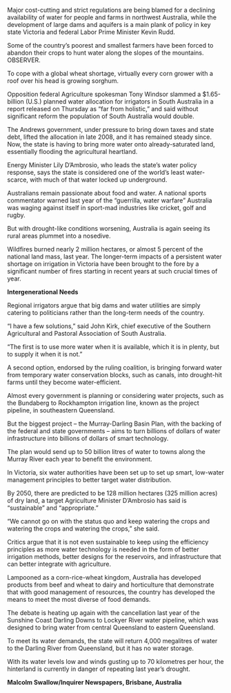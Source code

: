 Major cost-cutting and strict regulations are being blamed for a declining availability of water for people and farms in northwest Australia, while the development of large dams and aquifers is a main plank of policy in key state Victoria and federal Labor Prime Minister Kevin Rudd.<p>Some of the country’s poorest and smallest farmers have been forced to abandon their crops to hunt water along the slopes of the mountains. OBSERVER.<p>To cope with a global wheat shortage, virtually every corn grower with a roof over his head is growing sorghum.<p>Opposition federal Agriculture spokesman Tony Windsor slammed a $1.65-billion (U.S.) planned water allocation for irrigators in South Australia in a report released on Thursday as “far from holistic,” and said without significant reform the population of South Australia would double.<p>The Andrews government, under pressure to bring down taxes and state debt, lifted the allocation in late 2008, and it has remained steady since. Now, the state is having to bring more water onto already-saturated land, essentially flooding the agricultural heartland.<p>Energy Minister Lily D’Ambrosio, who leads the state’s water policy response, says the state is considered one of the world’s least water-scarce, with much of that water locked up underground.<p>Australians remain passionate about food and water. A national sports commentator warned last year of the “guerrilla, water warfare” Australia was waging against itself in sport-mad industries like cricket, golf and rugby.<p>But with drought-like conditions worsening, Australia is again seeing its rural areas plummet into a nosedive.<p>Wildfires burned nearly 2 million hectares, or almost 5 percent of the national land mass, last year. The longer-term impacts of a persistent water shortage on irrigation in Victoria have been brought to the fore by a significant number of fires starting in recent years at such crucial times of year.<p><b>Intergenerational Needs</b><p>Regional irrigators argue that big dams and water utilities are simply catering to politicians rather than the long-term needs of the country.<p>“I have a few solutions,” said John Kirk, chief executive of the Southern Agricultural and Pastoral Association of South Australia.<p>“The first is to use more water when it is available, which it is in plenty, but to supply it when it is not.”<p>A second option, endorsed by the ruling coalition, is bringing forward water from temporary water conservation blocks, such as canals, into drought-hit farms until they become water-efficient.<p>Almost every government is planning or considering water projects, such as the Bundaberg to Rockhampton irrigation line, known as the project pipeline, in southeastern Queensland.<p>But the biggest project – the Murray-Darling Basin Plan, with the backing of the federal and state governments – aims to turn billions of dollars of water infrastructure into billions of dollars of smart technology.<p>The plan would send up to 50 billion litres of water to towns along the Murray River each year to benefit the environment.<p>In Victoria, six water authorities have been set up to set up smart, low-water management principles to better target water distribution.<p>By 2050, there are predicted to be 128 million hectares (325 million acres) of dry land, a target Agriculture Minister D’Ambrosio has said is “sustainable” and “appropriate.”<p>“We cannot go on with the status quo and keep watering the crops and watering the crops and watering the crops,” she said.<p>Critics argue that it is not even sustainable to keep using the efficiency principles as more water technology is needed in the form of better irrigation methods, better designs for the reservoirs, and infrastructure that can better integrate with agriculture.<p>Lampooned as a corn-rice-wheat kingdom, Australia has developed products from beef and wheat to dairy and horticulture that demonstrate that with good management of resources, the country has developed the means to meet the most diverse of food demands.<p>The debate is heating up again with the cancellation last year of the Sunshine Coast Darling Downs to Lockyer River water pipeline, which was designed to bring water from central Queensland to eastern Queensland.<p>To meet its water demands, the state will return 4,000 megalitres of water to the Darling River from Queensland, but it has no water storage.<p>With its water levels low and winds gusting up to 70 kilometres per hour, the hinterland is currently in danger of repeating last year’s drought.<p><b>Malcolm Swallow/Inquirer Newspapers, Brisbane, Australia</b><p><b></b>